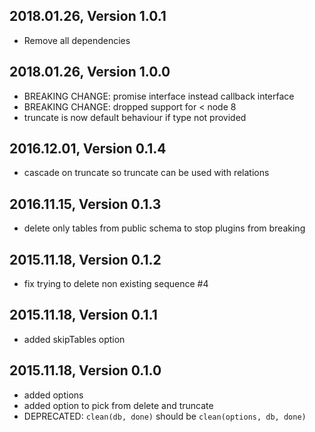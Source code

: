 ## 2018.01.26, Version 1.0.1

* Remove all dependencies

## 2018.01.26, Version 1.0.0

* BREAKING CHANGE: promise interface instead callback interface
* BREAKING CHANGE: dropped support for < node 8
* truncate is now default behaviour if type not provided

## 2016.12.01, Version 0.1.4

* cascade on truncate so truncate can be used with relations

## 2016.11.15, Version 0.1.3

* delete only tables from public schema to stop plugins from breaking

## 2015.11.18, Version 0.1.2

* fix trying to delete non existing sequence #4

## 2015.11.18, Version 0.1.1

* added skipTables option

## 2015.11.18, Version 0.1.0

* added options
* added option to pick from delete and truncate
* DEPRECATED: `clean(db, done)` should be `clean(options, db, done)`
